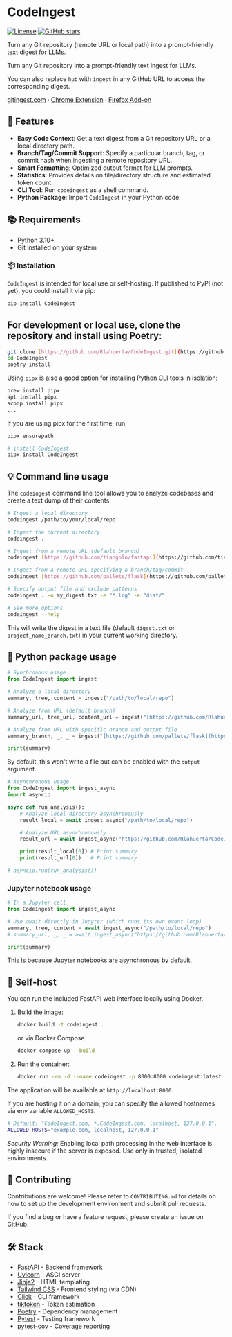 # CodeIngest

[![License](https://img.shields.io/badge/license-MIT-blue.svg)](https://github.com/Rlahuerta/CodeIngest/blob/main/LICENSE)
[![GitHub stars](https://img.shields.io/github/stars/Rlahuerta/CodeIngest?style=social.svg)](https://github.com/Rlahuerta/CodeIngest)

Turn any Git repository (remote URL or local path) into a prompt-friendly text digest for LLMs.


Turn any Git repository into a prompt-friendly text ingest for LLMs.

You can also replace `hub` with `ingest` in any GitHub URL to access the corresponding digest.

[gitingest.com](https://gitingest.com) · [Chrome Extension](https://chromewebstore.google.com/detail/adfjahbijlkjfoicpjkhjicpjpjfaood) · [Firefox Add-on](https://addons.mozilla.org/firefox/addon/gitingest)

## 🚀 Features

- **Easy Code Context**: Get a text digest from a Git repository URL or a local directory path.
- **Branch/Tag/Commit Support**: Specify a particular branch, tag, or commit hash when ingesting a remote repository URL.
- **Smart Formatting**: Optimized output format for LLM prompts.
- **Statistics**: Provides details on file/directory structure and estimated token count.
- **CLI Tool**: Run `codeingest` as a shell command.
- **Python Package**: Import `CodeIngest` in your Python code.

## 📚 Requirements

- Python 3.10+
- Git installed on your system

### 📦 Installation

`CodeIngest` is intended for local use or self-hosting. If published to PyPI (not yet), you could install it via pip:

```bash
pip install CodeIngest
```

## For development or local use, clone the repository and install using Poetry:
```bash
git clone [https://github.com/Rlahuerta/CodeIngest.git](https://github.com/Rlahuerta/CodeIngest.git)
cd CodeIngest
poetry install
```

Using `pipx` is also a good option for installing Python CLI tools in isolation:

```bash
brew install pipx
apt install pipx
scoop install pipx
...
```

If you are using pipx for the first time, run:

```bash
pipx ensurepath
```

```bash
# install CodeIngest
pipx install CodeIngest
```

## 💡 Command line usage

The `codeingest` command line tool allows you to analyze codebases and create a text dump of their contents.

```bash
# Ingest a local directory
codeingest /path/to/your/local/repo

# Ingest the current directory
codeingest .

# Ingest from a remote URL (default branch)
codeingest [https://github.com/tiangolo/fastapi](https://github.com/tiangolo/fastapi)

# Ingest from a remote URL specifying a branch/tag/commit
codeingest [https://github.com/pallets/flask](https://github.com/pallets/flask) -b 2.3.x

# Specify output file and exclude patterns
codeingest . -o my_digest.txt -e "*.log" -e "dist/"

# See more options
codeingest --help
```

This will write the digest in a text file (default `digest.txt` or `project_name_branch.txt`) in your current working directory.

## 🐍 Python package usage

```python
# Synchronous usage
from CodeIngest import ingest

# Analyze a local directory
summary, tree, content = ingest("/path/to/local/repo")

# Analyze from URL (default branch)
summary_url, tree_url, content_url = ingest("[https://github.com/Rlahuerta/CodeIngest](https://github.com/Rlahuerta/CodeIngest)")

# Analyze from URL with specific branch and output file
summary_branch, _, _ = ingest("[https://github.com/pallets/flask](https://github.com/pallets/flask)", branch="2.3.x", output="flask_digest.txt")

print(summary)
```

By default, this won't write a file but can be enabled with the `output` argument.

```python
# Asynchronous usage
from CodeIngest import ingest_async
import asyncio

async def run_analysis():
    # Analyze local directory asynchronously
    result_local = await ingest_async("/path/to/local/repo")

    # Analyze URL asynchronously
    result_url = await ingest_async("https://github.com/Rlahuerta/CodeIngest", branch="main")

    print(result_local[0]) # Print summary
    print(result_url[0])   # Print summary

# asyncio.run(run_analysis())
```

### Jupyter notebook usage

```python
# In a Jupyter cell
from CodeIngest import ingest_async

# Use await directly in Jupyter (which runs its own event loop)
summary, tree, content = await ingest_async("/path/to/local/repo")
# summary_url, _, _ = await ingest_async("https://github.com/Rlahuerta/CodeIngest", branch="main")

print(summary)
```

This is because Jupyter notebooks are asynchronous by default.

## 🐳 Self-host

You can run the included FastAPI web interface locally using Docker.

1. Build the image:

   ``` bash
   docker build -t codeingest .
   ```
   
   or via Docker Compose

   ``` bash
   docker compose up --build
   ```

2. Run the container:

   ``` bash
   docker run -rm -d --name codeingest -p 8000:8000 codeingest:latest
   ```

The application will be available at `http://localhost:8000`.

If you are hosting it on a domain, you can specify the allowed hostnames via env variable `ALLOWED_HOSTS`.

   ```bash
   # Default: "CodeIngest.com, *.CodeIngest.com, localhost, 127.0.0.1".
   ALLOWED_HOSTS="example.com, localhost, 127.0.0.1"
   ```

*Security Warning:* Enabling local path processing in the web interface is highly insecure if the server is exposed. Use only in trusted, isolated environments.

## 🤝 Contributing

Contributions are welcome! Please refer to `CONTRIBUTING.md` for details on how to set up the development environment and submit pull requests.

If you find a bug or have a feature request, please create an issue on GitHub.

## 🛠️ Stack
- [FastAPI](https://github.com/fastapi/fastapi) - Backend framework
- [Uvicorn](https://www.uvicorn.org/) - ASGI server
- [Jinja2](https://jinja.palletsprojects.com/en/stable/) - HTML templating
- [Tailwind CSS](https://tailwindcss.com/) - Frontend styling (via CDN)
- [Click](https://click.palletsprojects.com/en/stable/) - CLI framework
- [tiktoken](https://github.com/openai/tiktoken) - Token estimation
- [Poetry](https://python-poetry.org/) - Dependency management
- [Pytest](https://docs.pytest.org/en/stable/) - Testing framework
- [pytest-cov](https://pytest-cov.readthedocs.io/en/latest/) - Coverage reporting
